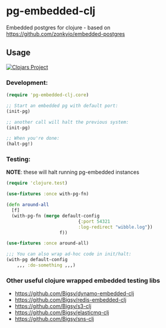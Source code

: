 # pg-embedded-clj

Embedded postgres for clojure - based on https://github.com/zonkyio/embedded-postgres

## Usage

[![Clojars Project](https://img.shields.io/clojars/v/org.clojars.bigsy/pg-embedded-clj.svg)](https://clojars.org/org.clojars.bigsy/pg-embedded-clj)
### Development:

```clojure
(require 'pg-embedded-clj.core)

;; Start an embedded pg with default port:
(init-pg)

;; another call will halt the previous system:
(init-pg)

;; When you're done:
(halt-pg!)
```

### Testing:

**NOTE**: these will halt running pg-embedded instances

```clojure
(require 'clojure.test)

(use-fixtures :once with-pg-fn)

(defn around-all
  [f]
  (with-pg-fn (merge default-config
                           {:port 54321
                           :log-redirect "wibble.log"})
                    f))

(use-fixtures :once around-all)

;;; You can also wrap ad-hoc code in init/halt:
(with-pg default-config
	,,, :do-something ,,,)
```

### Other useful clojure wrapped embedded testing libs
* https://github.com/Bigsy/dynamo-embedded-clj
* https://github.com/Bigsy/redis-embedded-clj
* https://github.com/Bigsy/s3-clj
* https://github.com/Bigsy/elasticmq-clj
* https://github.com/Bigsy/sns-clj